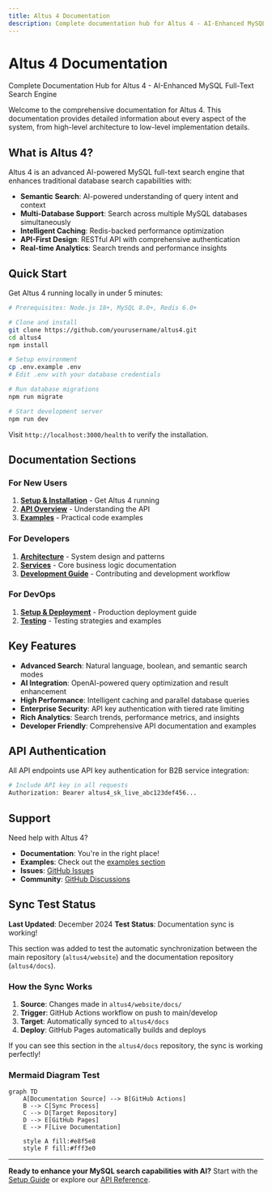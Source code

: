 ```yaml
---
title: Altus 4 Documentation
description: Complete documentation hub for Altus 4 - AI-Enhanced MySQL Full-Text Search Engine with semantic search, multi-database support, and intelligent caching.
---
```


# Altus 4 Documentation

Complete Documentation Hub for Altus 4 - AI-Enhanced MySQL Full-Text Search Engine

Welcome to the comprehensive documentation for Altus 4. This documentation provides detailed information about every aspect of the system, from high-level architecture to low-level implementation details.

## What is Altus 4?

Altus 4 is an advanced AI-powered MySQL full-text search engine that enhances traditional database search capabilities with:

- __Semantic Search__: AI-powered understanding of query intent and context
- __Multi-Database Support__: Search across multiple MySQL databases simultaneously
- __Intelligent Caching__: Redis-backed performance optimization
- __API-First Design__: RESTful API with comprehensive authentication
- __Real-time Analytics__: Search trends and performance insights

## Quick Start

Get Altus 4 running locally in under 5 minutes:

```bash
# Prerequisites: Node.js 18+, MySQL 8.0+, Redis 6.0+

# Clone and install
git clone https://github.com/yourusername/altus4.git
cd altus4
npm install

# Setup environment
cp .env.example .env
# Edit .env with your database credentials

# Run database migrations
npm run migrate

# Start development server
npm run dev
```

Visit `http://localhost:3000/health` to verify the installation.

## Documentation Sections

### For New Users

1. __[Setup & Installation](setup/)__ - Get Altus 4 running
2. __[API Overview](api/)__ - Understanding the API
3. __[Examples](examples/)__ - Practical code examples

### For Developers

1. __[Architecture](architecture/)__ - System design and patterns
2. __[Services](services/)__ - Core business logic documentation
3. __[Development Guide](development/)__ - Contributing and development workflow

### For DevOps

1. __[Setup & Deployment](setup/)__ - Production deployment guide
2. __[Testing](testing/)__ - Testing strategies and examples

## Key Features

- __Advanced Search__: Natural language, boolean, and semantic search modes
- __AI Integration__: OpenAI-powered query optimization and result enhancement
- __High Performance__: Intelligent caching and parallel database queries
- __Enterprise Security__: API key authentication with tiered rate limiting
- __Rich Analytics__: Search trends, performance metrics, and insights
- __Developer Friendly__: Comprehensive API documentation and examples

## API Authentication

All API endpoints use API key authentication for B2B service integration:

```bash
# Include API key in all requests
Authorization: Bearer altus4_sk_live_abc123def456...
```

## Support

Need help with Altus 4?

- __Documentation__: You're in the right place!
- __Examples__: Check out the [examples section](examples/)
- __Issues__: [GitHub Issues](https://github.com/yourusername/altus4/issues)
- __Community__: [GitHub Discussions](https://github.com/yourusername/altus4/discussions)

## Sync Test Status

__Last Updated__: December 2024
__Test Status__: Documentation sync is working!

This section was added to test the automatic synchronization between the main repository (`altus4/website`) and the documentation repository (`altus4/docs`).

### How the Sync Works

1. __Source__: Changes made in `altus4/website/docs/`
2. __Trigger__: GitHub Actions workflow on push to main/develop
3. __Target__: Automatically synced to `altus4/docs`
4. __Deploy__: GitHub Pages automatically builds and deploys

If you can see this section in the `altus4/docs` repository, the sync is working perfectly!

### Mermaid Diagram Test

```mermaid
graph TD
    A[Documentation Source] --> B[GitHub Actions]
    B --> C[Sync Process]
    C --> D[Target Repository]
    D --> E[GitHub Pages]
    E --> F[Live Documentation]

    style A fill:#e8f5e8
    style F fill:#fff3e0
```

---

__Ready to enhance your MySQL search capabilities with AI?__ Start with the [Setup Guide](setup/) or explore our [API Reference](api/).
